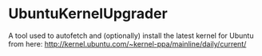 # UbuntuKernelUpgrader
A tool used to autofetch and (optionally) install the latest kernel for Ubuntu from here: http://kernel.ubuntu.com/~kernel-ppa/mainline/daily/current/
